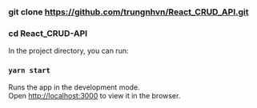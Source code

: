 ### git clone https://github.com/trungnhvn/React_CRUD_API.git

### cd React_CRUD-API

In the project directory, you can run:

### `yarn start`

Runs the app in the development mode.<br />
Open [http://localhost:3000](http://localhost:3000) to view it in the browser.



